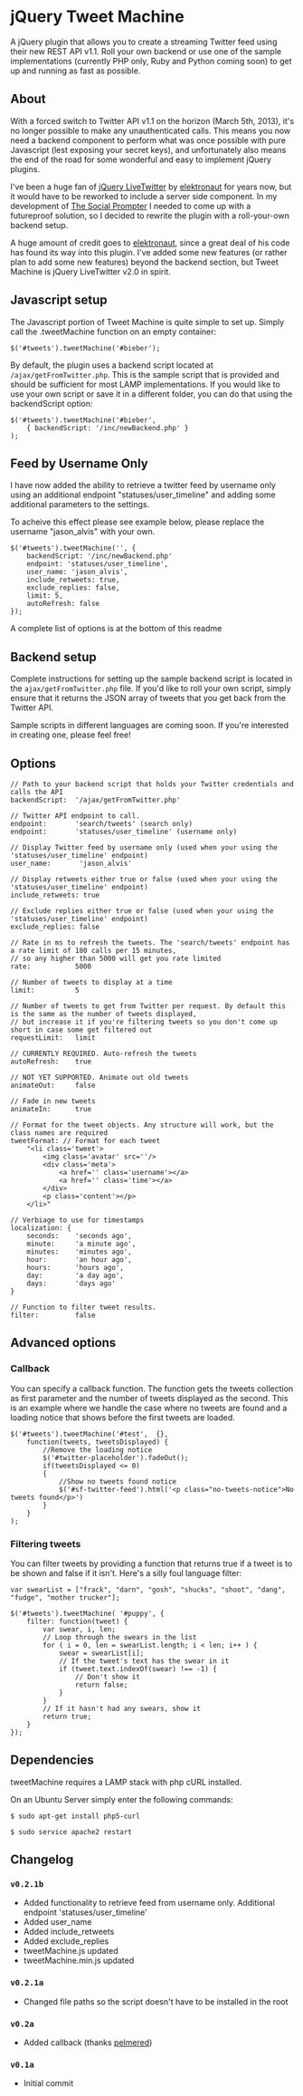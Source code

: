 # jQuery Tweet Machine
A jQuery plugin that allows you to create a streaming Twitter feed using their new REST API v1.1. Roll your own backend or use one of the sample implementations (currently PHP only, Ruby and Python coming soon) to get up and running as fast as possible.

## About
With a forced switch to Twitter API v1.1 on the horizon (March 5th, 2013), it's no longer possible to make any unauthenticated calls. This means you now need a backend component to perform what was once possible with pure Javascript (lest exposing your secret keys), and unfortunately also means the end of the road for some wonderful and easy to implement jQuery plugins.

I've been a huge fan of [jQuery LiveTwitter](http://elektronaut.github.com/jquery.livetwitter/) by [elektronaut](https://github.com/elektronaut) for years now, but it would have to be reworked to include a server side component. In my development of [The Social Prompter](http://thesocialprompter.com/) I needed to come up with a futureproof solution, so I decided to rewrite the plugin with a roll-your-own backend setup.

A huge amount of credit goes to [elektronaut](https://github.com/elektronaut), since a great deal of his code has found its way into this plugin. I've added some new features (or rather plan to add some new features) beyond the backend section, but Tweet Machine is jQuery LiveTwitter v2.0 in spirit.

## Javascript setup
The Javascript portion of Tweet Machine is quite simple to set up. Simply call the .tweetMachine function on an empty container:

    $('#tweets').tweetMachine('#bieber');

By default, the plugin uses a backend script located at `/ajax/getFromTwitter.php`. This is the sample script that is provided and should be sufficient for most LAMP implementations. If you would like to use your own script or save it in a different folder, you can do that using the backendScript option:

    $('#tweets').tweetMachine('#bieber',
        { backendScript: '/inc/newBackend.php' }
    );

## Feed by Username Only

I have now added the ability to retrieve a twitter feed by username only using an additional endpoint "statuses/user_timeline" and adding some additional parameters to the settings.

To acheive this effect please see example below, please replace the username "jason_alvis" with your own.

    $('#tweets').tweetMachine('', { 
    	backendScript: '/inc/newBackend.php' 
		endpoint: 'statuses/user_timeline',
		user_name: 'jason_alvis',
		include_retweets: true,
		exclude_replies: false,
		limit: 5,
		autoRefresh: false    
    });

A complete list of options is at the bottom of this readme

## Backend setup
Complete instructions for setting up the sample backend script is located in the `ajax/getFromTwitter.php` file. If you'd like to roll your own script, simply ensure that it returns the JSON array of tweets that you get back from the Twitter API.

Sample scripts in different languages are coming soon. If you're interested in creating one, please feel free!

## Options
    // Path to your backend script that holds your Twitter credentials and calls the API
    backendScript:  '/ajax/getFromTwitter.php'

    // Twitter API endpoint to call.
    endpoint:       'search/tweets' (search only)
    endpoint:       'statuses/user_timeline' (username only)

	// Display Twitter feed by username only (used when your using the 'statuses/user_timeline' endpoint)
    user_name:       'jason_alvis'
    
	// Display retweets either true or false (used when your using the 'statuses/user_timeline' endpoint)
    include_retweets: true
    
	// Exclude replies either true or false (used when your using the 'statuses/user_timeline' endpoint)
    exclude_replies: false
        
    // Rate in ms to refresh the tweets. The 'search/tweets' endpoint has a rate limit of 180 calls per 15 minutes,
    // so any higher than 5000 will get you rate limited
    rate:           5000

    // Number of tweets to display at a time
    limit:          5

    // Number of tweets to get from Twitter per request. By default this is the same as the number of tweets displayed,
    // but increase it if you're filtering tweets so you don't come up short in case some get filtered out
    requestLimit:   limit          

    // CURRENTLY REQUIRED. Auto-refresh the tweets
    autoRefresh:    true

    // NOT YET SUPPORTED. Animate out old tweets
    animateOut:     false

    // Fade in new tweets
    animateIn:      true 

    // Format for the tweet objects. Any structure will work, but the class names are required
    tweetFormat: // Format for each tweet
        "<li class='tweet'>
            <img class='avatar' src=''/>
            <div class='meta'>
                <a href='' class='username'></a>
                <a href='' class='time'></a>
            </div>
            <p class='content'></p>
        </li>"

    // Verbiage to use for timestamps
    localization: { 
        seconds:    'seconds ago',
        minute:     'a minute ago',
        minutes:    'minutes ago',
        hour:       'an hour ago',
        hours:      'hours ago',
        day:        'a day ago',
        days:       'days ago'
    }

    // Function to filter tweet results. 
    filter:         false

## Advanced options

### Callback

You can specify a callback function. The function gets the tweets collection as first parameter and the number of tweets displayed as the second. 
This is an example where we handle the case where no tweets are found and a loading notice that shows before the first tweets are loaded.

    $('#tweets').tweetMachine('#test',	{},
        function(tweets, tweetsDisplayed) {
		    //Remove the loading notice
            $('#twitter-placeholder').fadeOut();
            if(tweetsDisplayed <= 0)
            {
			    //Show no tweets found notice
                $('#sf-twitter-feed').html('<p class="no-tweets-notice">No tweets found</p>')
            }
        }
    );


### Filtering tweets

You can filter tweets by providing a function that returns true if a tweet is to be shown and false if it isn't. Here's a silly foul language filter:

    var swearList = ["frack", "darn", "gosh", "shucks", "shoot", "dang", "fudge", "mother trucker"];

    $('#tweets').tweetMachine( '#puppy', {
        filter: function(tweet) {
            var swear, i, len;
            // Loop through the swears in the list
            for ( i = 0, len = swearList.length; i < len; i++ ) {
                swear = swearList[i];
                // If the tweet's text has the swear in it
                if (tweet.text.indexOf(swear) !== -1) {
                    // Don't show it
                    return false;
                }
            }
            // If it hasn't had any swears, show it
            return true;
        }
    });

## Dependencies

tweetMachine requires a LAMP stack with php cURL installed.

On an Ubuntu Server simply enter the following commands:

	$ sudo apt-get install php5-curl
	
	$ sudo service apache2 restart

## Changelog

### `v0.2.1b`

- Added functionality to retrieve feed from username only. Additional endpoint 'statuses/user_timeline'
- Added user_name 
- Added include_retweets
- Added exclude_replies
- tweetMachine.js updated
- tweetMachine.min.js updated

		
### `v0.2.1a`

- Changed file paths so the script doesn't have to be installed in the root

### `v0.2a`

- Added callback (thanks [pelmered](https://github.com/pelmered))

### `v0.1a`

- Initial commit
